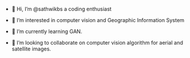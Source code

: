 - 👋 Hi, I’m @sathwikbs a coding enthusiast

- 👀 I’m interested in computer vision and Geographic Information System

- 🌱 I’m currently learning GAN.

- 💞️ I’m looking to collaborate on computer vision algorithm for aerial and satellite images.



<!---
sathwikbs/sathwikbs is a ✨ special ✨ repository because its `README.md` (this file) appears on your GitHub profile.
You can click the Preview link to take a look at your changes.
--->
